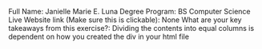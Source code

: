 Full Name: Janielle Marie E. Luna
Degree Program: BS Computer Science
Live Website link (Make sure this is clickable): None
What are your key takeaways from this exercise?: Dividing the contents into equal columns is dependent on how you created the div in your html file
